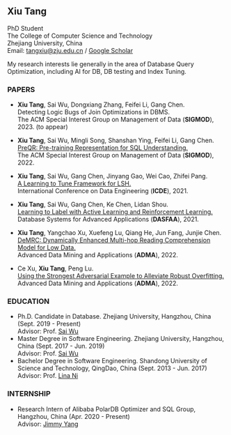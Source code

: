 ## Xiu Tang

PhD Student  
The College of Computer Science and Technology  
Zhejiang University, China  
Email: tangxiu@zju.edu.cn / [Google Scholar](https://scholar.google.com/citations?hl=zh-CN&user=INkJByIAAAAJ) 

My research interests lie generally in the area of Database Query Optimization, including AI for DB, DB testing and Index Tuning.

### PAPERS

- **Xiu Tang**, Sai Wu, Dongxiang Zhang, Feifei Li, Gang Chen.  
  Detecting Logic Bugs of Join Optimizations in DBMS.   
  The ACM Special Interest Group on Management of Data (**SIGMOD**), 2023. (to appear)

- **Xiu Tang**, Sai Wu, Mingli Song, Shanshan Ying, Feifei Li, Gang Chen.  
  [PreQR: Pre-training Representation for SQL Understanding.](https://dl.acm.org/doi/10.1145/3514221.3517878)  
  The ACM Special Interest Group on Management of Data (**SIGMOD**), 2022.  
  
- **Xiu Tang**, Sai Wu, Gang Chen, Jinyang Gao, Wei Cao, Zhifei Pang.  
  [A Learning to Tune Framework for LSH.](https://ieeexplore.ieee.org/document/9458776)  
  International Conference on Data Engineering (**ICDE**), 2021.  
  
- **Xiu Tang**, Sai Wu, Gang Chen, Ke Chen, Lidan Shou.  
  [Learning to Label with Active Learning and Reinforcement Learning.](https://link.springer.com/chapter/10.1007/978-3-030-73197-7_36)  
  Database Systems for Advanced Applications (**DASFAA**), 2021.  
  
- **Xiu Tang**, Yangchao Xu, Xuefeng Lu, Qiang He, Jun Fang, Junjie Chen.  
  [DeMRC: Dynamically Enhanced Multi-hop Reading Comprehension Model for Low Data.](https://link.springer.com/chapter/10.1007/978-3-031-22137-8_4)  
  Advanced Data Mining and Applications (**ADMA**), 2022.    
  
- Ce Xu, **Xiu Tang**, Peng Lu.    
  [Using the Strongest Adversarial Example to Alleviate Robust Overfitting.](https://link.springer.com/chapter/10.1007/978-3-031-22137-8_27)  
  Advanced Data Mining and Applications (**ADMA**), 2022.    

### EDUCATION

- Ph.D. Candidate in Database. Zhejiang University, Hangzhou, China (Sept. 2019 - Present)  
  Advisor: Prof. [Sai Wu](https://scholar.google.com/citations?hl=zh-CN&user=RMaqDKAAAAAJ)  
- Master Degree in Software Engineering. Zhejiang University, Hangzhou, China (Sept. 2017 - Jun. 2019)  
  Advisor: Prof. [Sai Wu](https://scholar.google.com/citations?hl=zh-CN&user=RMaqDKAAAAAJ) 
- Bachelor Degree in Software Engineering. Shandong University of Science and Technology, QingDao, China (Sept. 2013 - Jun. 2017)  
  Advisor: Prof. [Lina Ni](https://dblp.uni-trier.de/pid/47/6972.html)

### INTERNSHIP
- Research Intern of Alibaba PolarDB Optimizer and SQL Group, Hangzhou, China (Apr. 2020 - Present)   
  Advisor: [Jimmy Yang](https://dblp.uni-trier.de/pid/295/3640.html)
